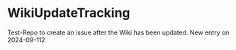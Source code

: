 # WikiUpdateTracking

Test-Repo to create an issue after the Wiki has been updated.
New entry on 2024-09-112
